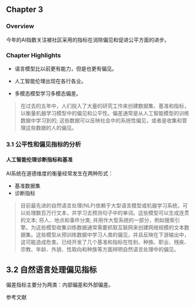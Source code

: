 ## Chapter 3

### Overview

今年的AI指数关注被社区采用的指标在消除偏见和促进公平方面的进步。

### Chapter Highlights

* 语言模型比以前更有能力，但是也更有偏见。

* 人工智能伦理出现在各行各业。
* 多模态模型学习多模态偏差。

> 在过去的五年中，人们投入了大量的研究工作来创建数据集、基准和指标，以衡量机器学习模型中的偏见和公平性。偏差通常是从人工智能模型的训练数据中学习到的; 这些数据可以反映社会中的系统性偏见，或者是收集和管理这些数据的人的偏见。

### 3.1 公平性和偏见指标的分析

#### 人工智能伦理诊断指标和基准

AI系统在道德维度的衡量经常发生在两种形式：

* 基准数据集
* 诊断指标

> 目前最先进的自然语言处理(NLP)依赖于大型语言模型或机器学习系统，可以处理数百万行文本，并学习去预测句子中的单词。这些模型可以生成连贯的文本; 将人、地点和事件分类; 并用作大型系统的一部分，例如搜索引擎。为这些模型收集训练数据通常需要抓取互联网来创建网络规模的文本数据集。这些模型从预训练数据中学习人类的偏见，并且反映在下游输出中，这可能造成危害。已经开发了几个基准和指标在性别、种族、职业、残疾、宗教、年龄、外貌、性取向和种族等方面辨明自然语言处理中的偏见。

## 3.2 自然语言处理偏见指标

偏差指标主要分为两类：内部偏差和外部偏差。











参考文献
